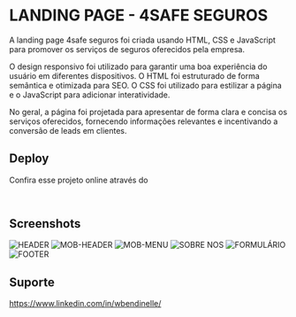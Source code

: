 # LANDING PAGE - 4SAFE SEGUROS

A landing page 4safe seguros foi criada usando HTML, CSS e JavaScript para promover os serviços de seguros oferecidos pela empresa. 

O design responsivo foi utilizado para garantir uma boa experiência do usuário em diferentes dispositivos. O HTML foi estruturado de forma semântica e otimizada para SEO. O CSS foi utilizado para estilizar a página e o JavaScript para adicionar interatividade. 

No geral, a página foi projetada para apresentar de forma clara e concisa os serviços oferecidos, fornecendo informações relevantes e incentivando a conversão de leads em clientes.
## Deploy

Confira esse projeto online através do

```bash
  
```


## Screenshots

![HEADER](https://user-images.githubusercontent.com/112999958/236933926-577ca88d-8bce-4dcb-a140-661511e68639.JPG)
![MOB-HEADER](https://user-images.githubusercontent.com/112999958/236933967-fed4d02a-0438-4170-94f4-6c7090700674.JPG)
![MOB-MENU](https://user-images.githubusercontent.com/112999958/236934000-572da9cb-447e-4812-8a74-389c7e86df73.JPG)
![SOBRE NOS](https://user-images.githubusercontent.com/112999958/236934088-f43b3194-2039-4246-ae72-ea4f3608a4a7.JPG)
![FORMULÁRIO](https://user-images.githubusercontent.com/112999958/236934148-442a024e-ac38-423c-95a4-868f28284992.JPG)
![FOOTER](https://user-images.githubusercontent.com/112999958/236934153-7e80e39b-d192-4c85-acad-27562a0afbd4.JPG)

## Suporte

https://www.linkedin.com/in/wbendinelle/
